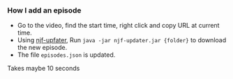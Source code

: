 ### How I add an episode
* Go to the video, find the start time, right click and copy URL at current time.
* Using [njf-upfater](https://github.com/Akoot/njf-updater), Run `java -jar njf-updater.jar {folder}` to download the new episode.
* The file `episodes.json` is updated.

Takes maybe 10 seconds